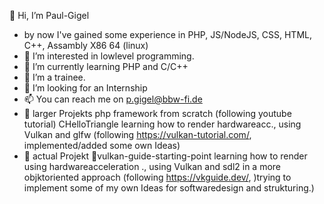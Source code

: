 👋 Hi, I’m Paul-Gigel
- by now I've gained some experience in PHP, JS/NodeJS, CSS, HTML, C++, Assambly X86 64 (linux)
- 👀 I’m interested in lowlevel programming.
- 🌱 I’m currently learning PHP and C/C++
- 🌱 I’m a trainee.
- 💞️ I’m looking for an Internship
- 📫 You can reach me on p.gigel@bbw-fi.de
- 🌱 larger Projekts 
          php framework from scratch (following youtube tutorial)
          CHelloTriangle learning how to render hardwareacc., using Vulkan and glfw (following https://vulkan-tutorial.com/, implemented/added some own Ideas)
- 🍁 actual Projekt
       🎈vulkan-guide-starting-point learning how to render using hardwareacceleration ., using Vulkan and sdl2 in a more objktoriented approach 
       (following https://vkguide.dev/, )trying to implement some of my own Ideas for softwaredesign and strukturing.)

